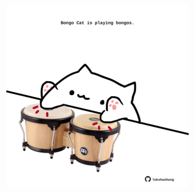 <!-- built at 06/11/2021, 23:02:10 UTC -->
<p align="center">
  <img width="500" height="500" src="./ReadmeImage.svg">
</p>
